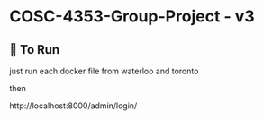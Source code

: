 # COSC-4353-Group-Project - v3 

## 🚀 To Run 

just run each docker file from waterloo and toronto

then 

http://localhost:8000/admin/login/

